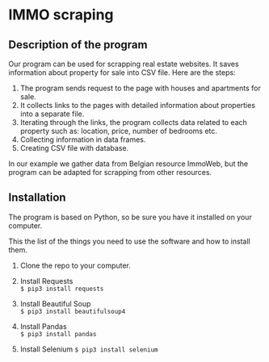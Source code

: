 # IMMO scraping

## Description of the program

Our program can be used for scrapping real estate websites. It saves information about property for sale into CSV file. Here are the steps:

1. The program sends request to the page with houses and apartments for sale.
2. It collects links to the pages with detailed information about properties into a separate file.
3. Iterating through the links, the program collects data related to each property such as: location, price, number of bedrooms etc.
4. Collecting information in data frames.
5. Creating CSV file with database.

In our example we gather data from Belgian resource ImmoWeb, but the program can be adapted for scrapping from other resources.

## Installation

The program is based on Python, so be sure you have it installed on your computer.

This the list of the things you need to use the software and how to install them.

1. Clone the repo to your computer.
2. Install Requests  
   `$ pip3 install requests`

3. Install Beautiful Soup  
   `$ pip3 install beautifulsoup4`

4. Install Pandas  
   `$ pip3 install pandas`
   
5. Install Selenium
   `$ pip3 install selenium`
